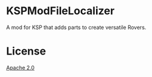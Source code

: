 # KSPModFileLocalizer
A mod for KSP that adds parts to create versatile Rovers.

# License

[Apache 2.0](http://www.apache.org/licenses/LICENSE-2.0.html)

